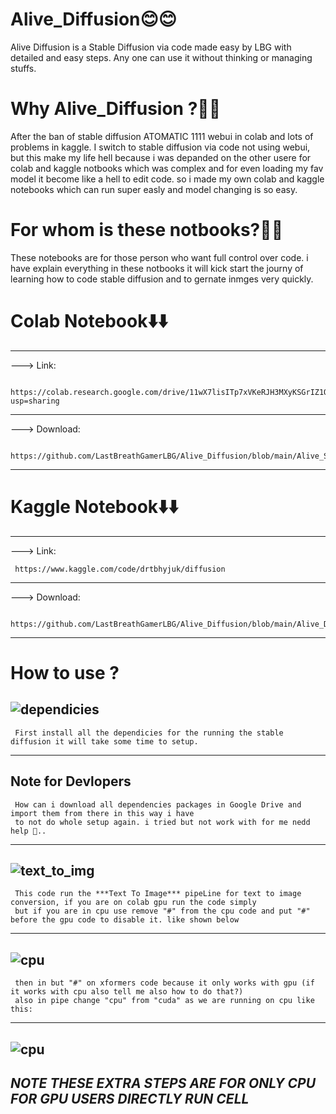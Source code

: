# Alive_Diffusion😊😊
Alive Diffusion is a Stable Diffusion via code made easy by LBG with detailed  and easy steps.
Any one can use it without thinking or managing stuffs.


# Why Alive_Diffusion ?🤔🤔
After the ban of stable diffusion ATOMATIC 1111 webui in colab and lots of problems in kaggle.
I switch to stable diffusion via code not using webui, but this make my life hell because i was 
depanded on the other usere for colab and kaggle notbooks which was complex and for even loading
my fav model it become like a hell to edit code. so i made my own colab and kaggle notebooks 
which can run super easly and model changing is so easy. 


# For whom is these notbooks?🧐🧐

These notebooks are for those person who want full control over code. i have explain everything in these notbooks
it will kick start the journy of learning how to code stable diffusion and to gernate inmges very quickly.


# Colab Notebook⬇️⬇️
---
---> Link:

     https://colab.research.google.com/drive/11wX7lisITp7xVKeRJH3MXyKSGrIZ1QnB?usp=sharing 
---
---> Download:
     
     https://github.com/LastBreathGamerLBG/Alive_Diffusion/blob/main/Alive_SD.ipynb
---

# Kaggle Notebook⬇️⬇️
---
---> Link:

     https://www.kaggle.com/code/drtbhyjuk/diffusion
---
---> Download:

     https://github.com/LastBreathGamerLBG/Alive_Diffusion/blob/main/Alive_Diffusion_Kaggle.ipynb
---

# How to use ?

![dependicies](https://github.com/LastBreathGamerLBG/Alive_Diffusion/assets/160850941/80ad6067-460c-498a-b621-29effb2c90c9)
---
     First install all the dependicies for the running the stable diffusion it will take some time to setup.
---
**Note for Devlopers**
---
     How can i download all dependencies packages in Google Drive and import them from there in this way i have
     to not do whole setup again. i tried but not work with for me nedd help 🙏..
---

![text_to_img](https://github.com/LastBreathGamerLBG/Alive_Diffusion/assets/160850941/175f41d1-a8a9-4140-a685-31e36f8df135)
---
     This code run the ***Text To Image*** pipeLine for text to image conversion, if you are on colab gpu run the code simply
     but if you are in cpu use remove "#" from the cpu code and put "#" before the gpu code to disable it. like shown below
---
![cpu](https://github.com/LastBreathGamerLBG/Alive_Diffusion/assets/160850941/5dee3912-b170-42a7-a7f1-4b753fe62c62)
---
     then in but "#" on xformers code because it only works with gpu (if it works with cpu also tell me also how to do that?)
     also in pipe change "cpu" from "cuda" as we are running on cpu like this:
---
![cpu](https://github.com/LastBreathGamerLBG/Alive_Diffusion/assets/160850941/47db71c8-71f1-4f5b-8f88-24c1098ee2d5)
---
***NOTE THESE EXTRA STEPS ARE FOR ONLY CPU FOR GPU USERS DIRECTLY RUN CELL***
---

